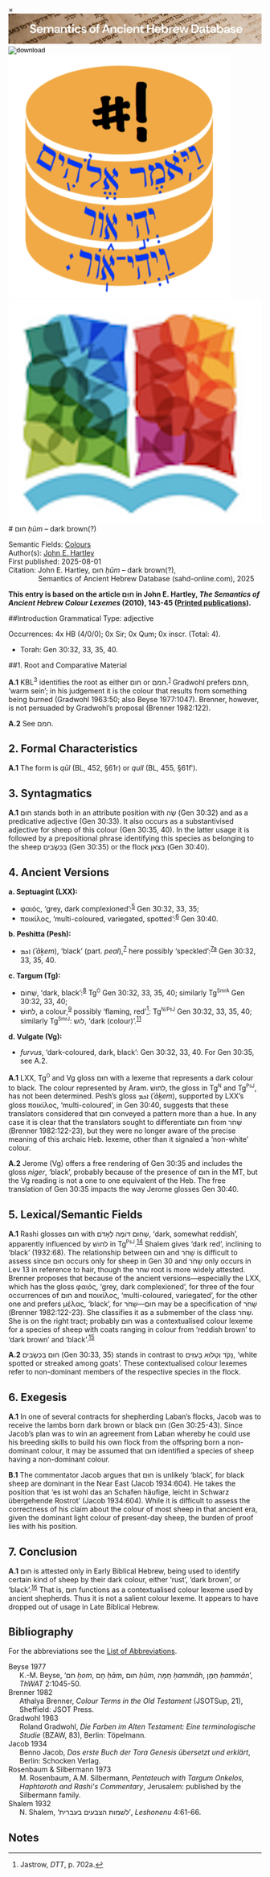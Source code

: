 <div id="modal" class="modal">
  <div class="modal-content">
    <span class="close">&times;</span>
    <div class="modal-body" id="modal-body"></div>
  </div>
</div><html><body><img id="banner" src="../../images/banners/banner.png" alt="banner" /></body></html>

<div><input id="download" title="Download/print the document" type="image" onclick="print_document()" src="../../images/icons/download3.png" alt="download" /></div><div><a id="shebanq" title="Word in SHEBANQ" href="https://shebanq.ancient-data.org/hebrew/word?id=1XWMn" target="_blank"><img src="../../images/icons/shebanq.png" alt="shebanq"></a></div><div><a id="ubs" title="Word in Semantic Dictionary of Biblical Hebrew" href="https://semanticdictionary.org/semdic.php?databaseType=SDBH&language=en&lemma=חוּם&startPage=1" target="_blank"><img src="../../images/icons/ubs.png" alt="ubs"></a></div># חוּם <i>ḥūm</i> – dark brown(?)

Semantic Fields:
[Colours](../semantic_fields/colours.md)&nbsp;&nbsp;&nbsp;<br>Author(s):
[John E. Hartley](../contributors/john_e._hartley.md)<br>
First published: 2025-08-01<br>Citation: John E. Hartley, חוּם <i>ḥūm</i> – dark brown(?), <br>                    &nbsp;&nbsp;&nbsp;&nbsp;&nbsp;&nbsp;&nbsp;&nbsp;&nbsp;&nbsp;&nbsp;&nbsp;&nbsp;&nbsp;                    Semantics of Ancient Hebrew Database (sahd-online.com), 2025



<b>This entry is based on the article <span dir="rtl">חוּם</span> in John E. Hartley, <i>The Semantics of Ancient Hebrew Colour Lexemes</i> (2010), 143-45 (<a href="/store/printed_publications/">Printed publications</a>).</b>


##Introduction
Grammatical Type: adjective

Occurrences: 4x HB (4/0/0); 0x Sir; 0x Qum; 0x inscr. (Total:
4).


* Torah: Gen 30:32, 33, 35, 40.




##1. Root and Comparative Material

<b>A.1</b>
KBL<sup>3</sup> identifies the root as either
<span dir="rtl">חום</span>
or
<span dir="rtl">חמם</span>.<sup id="fnref:1"><a href="#footnote" data-toggle="modal" onclick="show_modal('fn:1')">1</a></sup>
Gradwohl prefers <span dir="rtl">חמם</span>,
‘warm sein’; in his judgement it is the colour that results from something being burned (Gradwohl 1963:50; also Beyse 1977:1047). Brenner, however, is not persuaded by Gradwohl’s proposal (Brenner 1982:122).

[^1]: Similarly <i>HALOT</i>, 297; Ges<sup><small>18</small></sup>, ii:330.

<b>A.2</b> See <span dir="rtl">חמם</span>.



## 2. Formal Characteristics

<b>A.1</b>  The form is <i>qūl</i> (BL, 452, §61r) or <i>qull</i> (BL, 455, §61fʹ).



## 3. Syntagmatics

<b>A.1</b> 
<span dir="rtl">חוּם</span>
stands both in an attribute position with 
<span dir="rtl">שֶׂה</span>
(Gen 30:32) and as a predicative adjective (Gen 30:33).
It also occurs as a substantivised adjective for sheep of this colour (Gen 30:35, 40). In the latter usage it is followed by a prepositional phrase identifying this species as belonging to the sheep 
<span dir="rtl">בַּכְּשָׂבִים</span>
(Gen 30:35) or the flock
<span dir="rtl">בְּצֹאן</span>
(Gen 30:40).

## <a id="AV"></a>4. Ancient Versions

<b>a. Septuagint (LXX):</b> 
<!--and other Greek versions (αʹ, σʹ, θʹ)</b>:-->  

* φαιός, ‘grey, dark complexioned’:<sup id="fnref:5"><a href="#footnote" data-toggle="modal" onclick="show_modal('fn:5')">5</a></sup> Gen 30:32, 33, 35;
* ποικίλος, ‘multi-coloured, variegated, spotted’:<sup id="fnref:6"><a href="#footnote" data-toggle="modal" onclick="show_modal('fn:6')">6</a></sup> Gen 30:40.

[^5]: <i>GELS</i>, 579a; LSJ, 1913a.
[^6]: <i>GELS</i>, 469a.


<b>b.  Peshitta (Pesh):</b>  

* <span dir="rtl">ܐܟܡ</span> (<i>ʾāḵem</i>), ‘black’ (part. <i>peal</i>),<sup id="fnref:7"><a href="#footnote" data-toggle="modal" onclick="show_modal('fn:7')">7</a></sup> here possibly ‘speckled’:<sup id="fnref:7a"><a href="#footnote" data-toggle="modal" onclick="show_modal('fn:7a')">7a</a></sup> Gen 30:32, 33, 35, 40.

[^7]: Payne Smith, <i>CSD</i>, 16a; Sokoloff, <i>SLB</i>, 42b.

[^7a]: Payne Smith, <i>CSD</i>, 16a.


<b>c. Targum (Tg):</b>  

* <span dir="rtl">שְׁחוֹם</span>, ‘dark, black’:<sup id="fnref:8"><a href="#footnote" data-toggle="modal" onclick="show_modal('fn:8')">8</a></sup>
Tg<sup><small>O</small></sup> Gen 30:32, 33, 35, 40;
similarly Tg<sup><small>SmrA</small></sup> Gen 30:32, 33, 40;
* <span dir="rtl">לחושׁ</span>, a colour,<sup id="fnref:9"><a href="#footnote" data-toggle="modal" onclick="show_modal('fn:9')">9</a></sup> possibly ‘flaming, red’[^10]: 
Tg<sup><small>N/PsJ</small></sup> Gen 30:32, 33, 35, 40; similarly Tg<sup><small>SmrJ</small></sup>: <span dir="rtl">לוש</span>, ‘dark (colour)’.<sup id="fnref:11"><a href="#footnote" data-toggle="modal" onclick="show_modal('fn:11')">11</a></sup>

[^8]: Jastrow, <i>DTT</i>, p. 1545b.
[^9]: Sokoloff, <i>DJPA</i>, p. 280b.
[^10]: Jastrow, <i>DTT</i>, p. 702a.
[^11]: Tal, <i>DSA</i>, 434 s.v. <sup><small>2</small></sup><span dir="rtl">לחש</span>. Tg<sup><small>SmrA</small></sup> Gen 32:35: <span dir="rtl">לעוש</span>. 

<b>d.  Vulgate (Vg):</b>  

* <i>furvus</i>, ‘dark-coloured, dark, black’: Gen 30:32, 33, 40. For Gen 30:35, see A.2.

<b>A.1</b>
LXX, Tg<sup><small>O</small></sup> and Vg gloss
<span dir="rtl">חוּם</span>
with a lexeme that represents a dark colour to black. The colour represented by Aram. <span dir="rtl">לחושׁ</span>, the gloss in Tg<sup><small>N</small></sup> and Tg<sup><small>PsJ</small></sup>, has not been determined. Pesh’s gloss <span dir="rtl">ܐܟܡ</span> (<i>ʾāḵem</i>), supported by LXX’s gloss ποικίλος, ‘multi-coloured’, in Gen 30:40, suggests that these translators considered that
<span dir="rtl">חוּם</span>
conveyed a pattern more than a hue. In any case it is clear that the translators sought to differentiate 
<span dir="rtl">חוּם</span> from <span dir="rtl">שָׁחֹר</span> (Brenner 1982:122-23), but they were no longer aware of the precise meaning of this archaic Heb. lexeme, other than it signaled a ‘non-white’ colour.

<b>A.2</b> Jerome (Vg) offers a free rendering of Gen 30:35 and includes the gloss <i>niger</i>, 
‘black’, probably because of the presence of 
<span dir="rtl">חוּם</span>
in the MT, but the Vg reading is not a one to one equivalent of the Heb. The free translation of Gen 30:35 impacts the way Jerome glosses Gen 30:40. 


## 5. Lexical/Semantic Fields


<b>A.1</b> Rashi glosses
<span dir="rtl">חוּם</span>
with <span dir="rtl">שָׁחוּם דּוֹמֶה לְאָדֹם</span>,
‘dark, somewhat reddish’, apparently influenced by 
<span dir="rtl">לחושׁ</span> in Tg<sup><small>PsJ</small></sup>.<sup id="fnref:14"><a href="#footnote" data-toggle="modal" onclick="show_modal('fn:14')">14</a></sup>
Shalem gives ‘dark red’, inclining to ‘black’ (1932:68).
The relationship between <span dir="rtl">חוּם</span>
and <span dir="rtl">שָׁחֹר</span> is difficult to assess since 
<span dir="rtl">חוּם</span> occurs only for sheep in Gen 30 and 
<span dir="rtl">שָׁחֹר</span> only occurs in Lev 13 in reference to hair, though the <span dir="rtl">שׁחר</span> root is more widely attested. Brenner proposes that because of the ancient versions—especially the LXX, which has the gloss 
φαιός, ‘grey, dark complexioned’, for three of the four occurrences of
<span dir="rtl">חוּם</span> and 
ποικίλος, ‘multi-coloured, variegated’, for the other one and prefers
μέλας, ‘black’, for 
<span dir="rtl">שָׁחֹר</span>—<span dir="rtl">חוּם</span> may be a specification of <span dir="rtl">שָׁחֹר</span> (Brenner 1982:122-23). She classifies it as a submember of the class
<span dir="rtl">שָׁחֹר</span>. She is on the right tract; probably 
<span dir="rtl">חוּם</span> was a contextualised colour lexeme for a species of sheep with coats ranging in colour from
‘reddish brown’
to ‘dark brown’
and ‘black’.<sup id="fnref:15"><a href="#footnote" data-toggle="modal" onclick="show_modal('fn:15')">15</a></sup>

[^14]: Rashi, translated by Rosenbaum & Silbermann 1929-34:144.
[^15]: Beyse (1977:1047) gives the glosses ‘bräunlich, schwärzlich, braun-schwarz’.

<b>A.2</b>
<span dir="rtl">חוּם בַּכְּשָׂבִים</span> (Gen 30:33, 35) stands in contrast to
<span dir="rtl">נָקֹד וְטָלוּא בָּעִזִּים</span>, ‘white spotted or streaked among goats’. These contextualised colour lexemes refer to non-dominant members of the respective species in the flock.




## 6. Exegesis

<b>A.1</b>
In one of several contracts for shepherding Laban’s flocks, Jacob was to receive the lambs born dark brown or black <span dir="rtl">חוּם</span> (Gen 30:25-43).
Since Jacob’s plan was to win an agreement from Laban whereby he could use his breeding skills to build his own
flock from the offspring born a non-dominant colour, it may be assumed that 
<span dir="rtl">חוּם</span> identified a species of sheep having a non-dominant colour.

<b>B.1</b>
The commentator Jacob argues that <span dir="rtl">חוּם</span> is unlikely ‘black’, for black sheep are dominant in the Near East (Jacob 1934:604). He takes the position that ‘es ist wohl das an Schafen häufige, leicht in Schwarz übergehende Rostrot’ (Jacob 1934:604). While it is difficult to assess the correctness of his claim about the colour of most sheep in that ancient era, given the dominant light colour of present-day sheep, the burden of proof lies with his position.



## 7. Conclusion

<b>A.1</b>
<span dir="rtl">חוּם</span> is attested only in Early Biblical Hebrew, being used to identify certain kind of sheep by their dark colour, either ‘rust’, ‘dark brown’, or ‘black’.<sup id="fnref:16"><a href="#footnote" data-toggle="modal" onclick="show_modal('fn:16')">16</a></sup>
That is,
<span dir="rtl">חוּם</span>
functions as a contextualised colour lexeme used by ancient shepherds. Thus it is not a salient colour lexeme. It appears to have dropped out of usage in Late Biblical Hebrew.

[^16]: Similarly <i>DCHR</i>, iii:175.

## Bibliography

For the abbreviations see the 
<a href="/store/abbreviations/">List of Abbreviations</a>.


<div style="padding-left: 22px; text-indent: -22px;">
Beyse 1977<br>
K.-M. Beyse, 
‘<span dir="rtl">חֹם</span> <i>ḥom</i>,
<span dir="rtl">חָם</span> <i>ḥām</i>,
<span dir="rtl">חוּם</span> <i>ḥûm</i>,
<span dir="rtl">חַמָּה</span> <i>ḥammāh</i>,
<span dir="rtl">חַמָּן</span> <i>ḥammān</i>’, 
<i>ThWAT</i> 2:1045-50.
	</div>

<div style="padding-left: 22px; text-indent: -22px;">
Brenner 1982<br>
Athalya Brenner, <i>Colour Terms in the Old Testament</i> (JSOTSup, 21), Sheffield: JSOT Press.
	</div>


<div style="padding-left: 22px; text-indent: -22px;">
Gradwohl 1963<br>
Roland Gradwohl, <i>Die Farben im Alten Testament: Eine terminologische Studie</i> (BZAW, 83), Berlin: Töpelmann. 
	</div>

<div style="padding-left: 22px; text-indent: -22px;">
Jacob 1934<br>
Benno Jacob, <i>Das erste Buch der Tora Genesis übersetzt und erklärt</i>, Berlin: Schocken Verlag.
	</div>

<div style="padding-left: 22px; text-indent: -22px;">
Rosenbaum & Silbermann 1973<br>
M. Rosenbaum, A.M. Silbermann, <i>Pentateuch with Targum Onkelos, Haphtaroth and Rashi's Commentary</i>, Jerusalem: published by the Silbermann family.
	</div>


<div style="padding-left: 22px; text-indent: -22px;">
Shalem 1932<br>
N. Shalem, 	
‘<span dir="rtl">לשׁמות הצבעים בעברית</span>’, <i>Leshonenu</i> 4:61-66.



</div>
	

	



	

## Notes

